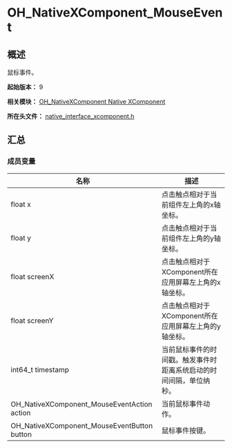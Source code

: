 # OH_NativeXComponent_MouseEvent

## 概述

鼠标事件。

**起始版本：** 9

**相关模块：** [OH_NativeXComponent Native XComponent](capi-oh-nativexcomponent-native-xcomponent.md)

**所在头文件：** [native_interface_xcomponent.h](capi-native-interface-xcomponent-h.md)

## 汇总

### 成员变量

| 名称 | 描述 |
| -- | -- |
| float x | 点击触点相对于当前组件左上角的x轴坐标。 |
| float y | 点击触点相对于当前组件左上角的y轴坐标。 |
| float screenX | 点击触点相对于XComponent所在应用屏幕左上角的x轴坐标。 |
| float screenY | 点击触点相对于XComponent所在应用屏幕左上角的y轴坐标。 |
| int64_t timestamp | 当前鼠标事件的时间戳。触发事件时距离系统启动的时间间隔，单位纳秒。 |
| OH_NativeXComponent_MouseEventAction action | 当前鼠标事件动作。 |
| OH_NativeXComponent_MouseEventButton button | 鼠标事件按键。 |


